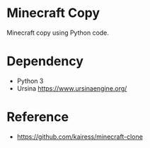# Minecraft Copy
Minecraft copy using Python code.

# Dependency
* Python 3  
* Ursina https://www.ursinaengine.org/

# Reference
- https://github.com/kairess/minecraft-clone
